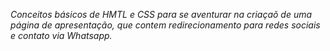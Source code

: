 *Conceitos básicos de HMTL e CSS para se aventurar na criaçaõ de uma página de apresentação, que contem redirecionamento para redes sociais e contato via Whatsapp.*
